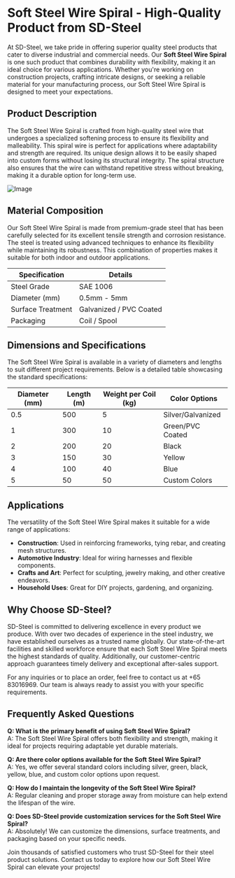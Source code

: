 # Soft Steel Wire Spiral - High-Quality Product from SD-Steel

At SD-Steel, we take pride in offering superior quality steel products that cater to diverse industrial and commercial needs. Our **Soft Steel Wire Spiral** is one such product that combines durability with flexibility, making it an ideal choice for various applications. Whether you're working on construction projects, crafting intricate designs, or seeking a reliable material for your manufacturing process, our Soft Steel Wire Spiral is designed to meet your expectations.

## Product Description

The Soft Steel Wire Spiral is crafted from high-quality steel wire that undergoes a specialized softening process to ensure its flexibility and malleability. This spiral wire is perfect for applications where adaptability and strength are required. Its unique design allows it to be easily shaped into custom forms without losing its structural integrity. The spiral structure also ensures that the wire can withstand repetitive stress without breaking, making it a durable option for long-term use.

![Image](https://github.com/user-attachments/assets/2567258e-e124-4816-932d-1809bd27ef0b)

## Material Composition

Our Soft Steel Wire Spiral is made from premium-grade steel that has been carefully selected for its excellent tensile strength and corrosion resistance. The steel is treated using advanced techniques to enhance its flexibility while maintaining its robustness. This combination of properties makes it suitable for both indoor and outdoor applications.

| Specification         | Details                     |
|------------------------|-----------------------------|
| Steel Grade            | SAE 1006                   |
| Diameter (mm)          | 0.5mm - 5mm                 |
| Surface Treatment      | Galvanized / PVC Coated     |
| Packaging              | Coil / Spool               |

## Dimensions and Specifications

The Soft Steel Wire Spiral is available in a variety of diameters and lengths to suit different project requirements. Below is a detailed table showcasing the standard specifications:

| Diameter (mm) | Length (m) | Weight per Coil (kg) | Color Options       |
|---------------|------------|----------------------|---------------------|
| 0.5           | 500        | 5                    | Silver/Galvanized   |
| 1             | 300        | 10                   | Green/PVC Coated    |
| 2             | 200        | 20                   | Black               |
| 3             | 150        | 30                   | Yellow              |
| 4             | 100        | 40                   | Blue                |
| 5             | 50         | 50                   | Custom Colors       |

## Applications

The versatility of the Soft Steel Wire Spiral makes it suitable for a wide range of applications:

- **Construction**: Used in reinforcing frameworks, tying rebar, and creating mesh structures.
- **Automotive Industry**: Ideal for wiring harnesses and flexible components.
- **Crafts and Art**: Perfect for sculpting, jewelry making, and other creative endeavors.
- **Household Uses**: Great for DIY projects, gardening, and organizing.

## Why Choose SD-Steel?

SD-Steel is committed to delivering excellence in every product we produce. With over two decades of experience in the steel industry, we have established ourselves as a trusted name globally. Our state-of-the-art facilities and skilled workforce ensure that each Soft Steel Wire Spiral meets the highest standards of quality. Additionally, our customer-centric approach guarantees timely delivery and exceptional after-sales support.

For any inquiries or to place an order, feel free to contact us at +65 83016969. Our team is always ready to assist you with your specific requirements.

## Frequently Asked Questions

**Q: What is the primary benefit of using Soft Steel Wire Spiral?**  
A: The Soft Steel Wire Spiral offers both flexibility and strength, making it ideal for projects requiring adaptable yet durable materials.

**Q: Are there color options available for the Soft Steel Wire Spiral?**  
A: Yes, we offer several standard colors including silver, green, black, yellow, blue, and custom color options upon request.

**Q: How do I maintain the longevity of the Soft Steel Wire Spiral?**  
A: Regular cleaning and proper storage away from moisture can help extend the lifespan of the wire.

**Q: Does SD-Steel provide customization services for the Soft Steel Wire Spiral?**  
A: Absolutely! We can customize the dimensions, surface treatments, and packaging based on your specific needs.

Join thousands of satisfied customers who trust SD-Steel for their steel product solutions. Contact us today to explore how our Soft Steel Wire Spiral can elevate your projects!